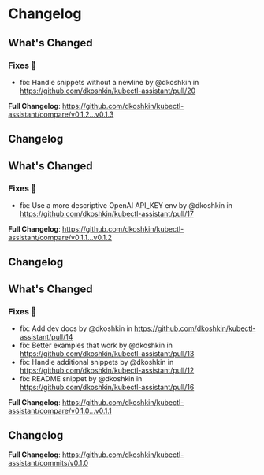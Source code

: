# Changelog

<!-- Release notes generated using configuration in .github/release.yaml at main -->

## What's Changed
### Fixes 🔧
* fix: Handle snippets without a newline by @dkoshkin in https://github.com/dkoshkin/kubectl-assistant/pull/20


**Full Changelog**: https://github.com/dkoshkin/kubectl-assistant/compare/v0.1.2...v0.1.3

## Changelog

<!-- Release notes generated using configuration in .github/release.yaml at main -->

## What's Changed
### Fixes 🔧
* fix: Use a more descriptive OpenAI API_KEY env by @dkoshkin in https://github.com/dkoshkin/kubectl-assistant/pull/17


**Full Changelog**: https://github.com/dkoshkin/kubectl-assistant/compare/v0.1.1...v0.1.2

## Changelog

<!-- Release notes generated using configuration in .github/release.yaml at main -->

## What's Changed
### Fixes 🔧
* fix: Add dev docs by @dkoshkin in https://github.com/dkoshkin/kubectl-assistant/pull/14
* fix: Better examples that work by @dkoshkin in https://github.com/dkoshkin/kubectl-assistant/pull/13
* fix: Handle additional snippets by @dkoshkin in https://github.com/dkoshkin/kubectl-assistant/pull/12
* fix: README snippet by @dkoshkin in https://github.com/dkoshkin/kubectl-assistant/pull/16


**Full Changelog**: https://github.com/dkoshkin/kubectl-assistant/compare/v0.1.0...v0.1.1

## Changelog

<!-- Release notes generated using configuration in .github/release.yaml at main -->



**Full Changelog**: https://github.com/dkoshkin/kubectl-assistant/commits/v0.1.0
